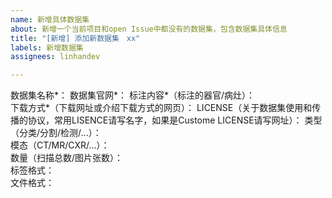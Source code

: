 ```yaml
---
name: 新增具体数据集
about: 新增一个当前项目和open Issue中都没有的数据集，包含数据集具体信息
title: "[新增] 添加新数据集　xx"
labels: 新增数据集
assignees: linhandev

---
```


<!-- 
请填写数据集基本信息，*为必填项，其他内容请尽量填写．

注：开 Issue 后数据集成功并入项目，您的Github ID不会作为项目合作者在项目主页展示，我们会在项目末尾致谢．如果您希望作为项目合作者被展示请[提交PR](https://github.com/linhandev/dataset/pulls)．
-->
数据集名称*：
数据集官网*：
标注内容*（标注的器官/病灶）：	
下载方式*（下载网址或介绍下载方式的网页）：
LICENSE（关于数据集使用和传播的协议，常用LISENCE请写名字，如果是Custome LICENSE请写网址）：
类型（分类/分割/检测/...）：	
模态（CT/MR/CXR/...）：	
数量（扫描总数/图片张数）：	
标签格式：	
文件格式：
